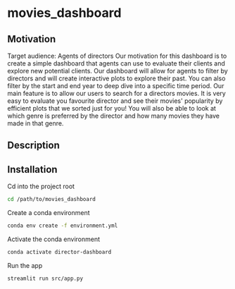 # movies_dashboard

## Motivation
Target audience: Agents of directors
Our motivation for this dashboard is to create a simple dashboard that agents can use to evaluate their clients and explore new potential clients.
Our dashboard will allow for agents to filter by directors and will create interactive plots to explore their past. 
You can also filter by the start and end year to deep dive into a specific time period.
Our main feature is to allow our users to search for a directors movies. It is very easy to evaluate you favourite director and see their movies' popularity by efficient plots that we sorted just for you!
You will also be able to look at which genre is preferred by the director and how many movies they have made in that genre.

## Description




## Installation

Cd into the project root

```bash
cd /path/to/movies_dashboard
```

Create a conda environment

```bash
conda env create -f environment.yml
```

Activate the conda environment

```bash
conda activate director-dashboard
```

Run the app

```bash
streamlit run src/app.py
```